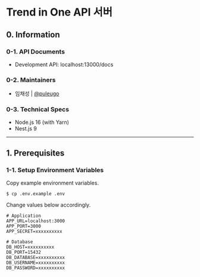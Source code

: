 # Trend in One API 서버

## 0. Information

### 0-1. API Documents

- Development API: localhost:13000/docs

### 0-2. Maintainers

- 임채성 | [@puleugo](https://github.com/puleugo)

### 0-3. Technical Specs

- Node.js 16 (with Yarn)
- Nest.js 9

---

## 1. Prerequisites

### 1-1. Setup Environment Variables

Copy example environment variables.

```shell
$ cp .env.example .env
```

Change values below accordingly.

```dotenv
# Application
APP_URL=localhost:3000
APP_PORT=3000
APP_SECRET=xxxxxxxxxx

# Database
DB_HOST=xxxxxxxxxx
DB_PORT=15432
DB_DATABASE=xxxxxxxxxx
DB_USERNAME=xxxxxxxxxx
DB_PASSWORD=xxxxxxxxxx
```
